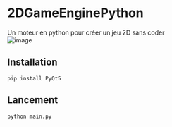 # 2DGameEnginePython
Un moteur en python pour créer un jeu 2D sans coder
<br>
![image](https://i.imgur.com/M9Cvr0Y.png)
<br>
<h2>Installation</h2>

`pip install PyQt5`

<h2>Lancement</h2>

`python main.py`
